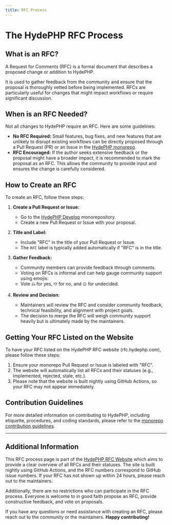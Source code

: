 ```yaml
---
title: RFC Process
---
```


# The HydePHP RFC Process

## What is an RFC?

A Request for Comments (RFC) is a formal document that describes a proposed change or addition to HydePHP. 

It is used to gather feedback from the community and ensure that the proposal is thoroughly vetted before being implemented.
RFCs are particularly useful for changes that might impact workflows or require significant discussion.

## When is an RFC Needed?

Not all changes to HydePHP require an RFC. Here are some guidelines:

- **No RFC Required:** Small features, bug fixes, and new features that are unlikely to disrupt existing workflows can be directly proposed through a Pull Request (PR) or an Issue in the [HydePHP monorepo](https://github.com/hydephp/develop).
- **RFC Encouraged:** If the author seeks extensive feedback or the proposal might have a broader impact, it is recommended to mark the proposal as an RFC. This allows the community to provide input and ensures the change is carefully considered.

## How to Create an RFC

To create an RFC, follow these steps:

1. **Create a Pull Request or Issue:**
    - Go to the [HydePHP Develop](https://github.com/hydephp/develop) monorepository.
    - Create a new Pull Request or Issue with your proposal.

2. **Title and Label:**
    - Include "RFC" in the title of your Pull Request or Issue.
    - The `RFC` label is typically added automatically if "RFC" is in the title.

3. **Gather Feedback:**
    - Community members can provide feedback through comments.
    - Voting on RFCs is informal and can help gauge community support using emojis:
    - Vote `👍` for yes, `👎` for no, and `😕` for undecided.

4. **Review and Decision:**
    - Maintainers will review the RFC and consider community feedback, technical feasibility, and alignment with project goals.
    - The decision to merge the RFC will weigh community support heavily but is ultimately made by the maintainers.

## Getting Your RFC Listed on the Website

To have your RFC listed on the HydePHP RFC website (rfc.hydephp.com), please follow these steps:

1. Ensure your monorepo Pull Request or Issue is labeled with "RFC".
2. The website will automatically list all RFCs and their statuses (e.g., implemented, rejected, stale, etc.).
3. Please note that the website is built nightly using GitHub Actions, so your RFC may not appear immediately.

## Contribution Guidelines

For more detailed information on contributing to HydePHP, including etiquette, procedures, and coding standards, please refer to the [monorepo contribution guidelines](https://github.com/hydephp/develop).

---

## Additional Information

This RFC process page is part of the [HydePHP RFC Website](https://rfc.hydephp.com) which aims to provide a clear overview of all RFCs and their statuses.
The site is built nightly using GitHub Actions, and the RFC numbers correspond to GitHub issue numbers. If your RFC has not shown up within 24 hours, please reach out to the maintainers.

Additionally, there are no restrictions who can participate in the RFC process. Everyone is welcome to in good faith propose an RFC, provide constructive feedback, and vote on proposals.

If you have any questions or need assistance with creating an RFC, please reach out to the community or the maintainers. **Happy contributing!**

